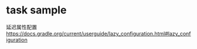 # task sample






延迟属性配置
https://docs.gradle.org/current/userguide/lazy_configuration.html#lazy_configuration